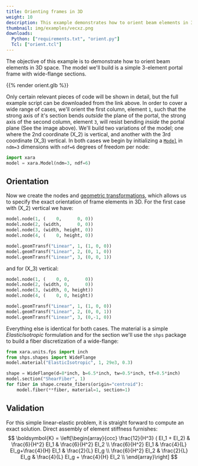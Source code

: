 ```yaml
---
title: Orienting frames in 3D
weight: 10
description: This example demonstrates how to orient beam elements in 3D. 
thumbnail: img/examples/vecxz.png
downloads:
  Python: ["requirements.txt", "orient.py"]
  Tcl: ["orient.tcl"]
---
```


<!--

{{< image caption="Portal frame with 2nd coordinate vertical" src="img/image-2.png" wrapper="mx-auto w-25" >}}

-->

<!-- ![Portal frame with 3rd coordinate vertical](img/image-3.png) -->

The objective of this example is to demonstrate how to orient beam elements in 3D space. 
The model we'll build is a simple 3-element portal frame with wide-flange sections. 

{{% render orient.glb %}}

Only certain relevant pieces of code will be shown in detail, but the full example script can
be downloaded from the link above.
In order to cover a wide range of cases, we'll orient the first column, element `1`, such that the strong axis of it's section bends *outside* the plane of the portal, the strong axis of the second column, element `3`, will resist bending *inside* the portal plane (See the image above).
We'll build two variations of the model; one where the 2nd coordinate \(X_2\) is vertical, and another
with the 3rd coordinate \(X_3\) vertical.
In both cases we begin by initializing a [`Model`](https://xara.so/user/manual/model/model_class.html) in `ndm=3` dimensions with `ndf=6` degrees of freedom per node:
```python
import xara
model = xara.Model(ndm=3, ndf=6)
```

## Orientation

Now we create the nodes and [geometric transformations](https://xara.so/user/manual/model/geomTransf.html), which
allows us to specify the exact orientation of frame elements in 3D.
For the first case with \(X_2\) vertical we have:
```python
model.node(1, (    0,      0, 0))
model.node(2, (width,      0, 0))
model.node(3, (width, height, 0))
model.node(4, (    0, height, 0))

model.geomTransf("Linear", 1, (1, 0, 0))
model.geomTransf("Linear", 2, (0, 1, 0))
model.geomTransf("Linear", 3, (0, 0, 1))
```
and for \(X_3\) vertical:
```python
model.node(1, (    0, 0,      0))
model.node(2, (width, 0,      0))
model.node(3, (width, 0, height))
model.node(4, (    0, 0, height))

model.geomTransf("Linear", 1, (1, 0, 0))
model.geomTransf("Linear", 2, (0, 0, 1))
model.geomTransf("Linear", 3, (0,-1, 0))
```

Everything else is identical for both cases. The material is a simple
*ElasticIsotropic* formulation and for the section we'll use the `shps` package
to build a fiber discretization of a wide-flange:

```python
from xara.units.fps import inch
from shps.shapes import WideFlange
model.material("ElasticIsotropic", 1, 29e3, 0.3)

shape = WideFlange(d=8*inch, b=6.5*inch, tw=0.5*inch, tf=0.5*inch)
model.section("ShearFiber", 1)
for fiber in shape.create_fibers(origin="centroid"):
    model.fiber(**fiber, material=1, section=1)
```

## Validation

For this simple linear-elastic problem, it is straight forward to compute an exact solution.
Direct assembly of element stiffness furnishes:
$$
\boldsymbol{K} = \left[\begin{array}{ccc}
\frac{12}{H^3} ( EI_1 + EI_2)
& \frac{6}{H^2}  EI_1 
& \frac{6}{H^2}  EI_2 \\
  \frac{6}{H^2}  EI_1
& \frac{4}{L}    EI_g+\frac{4}{H} EI_1
& \frac{2}{L}    EI_g \\
  \frac{6}{H^2}  EI_2
& \frac{2}{L}    EI_g 
& \frac{4}{L}    EI_g + \frac{4}{H} EI_2 \\
\end{array}\right]
$$
